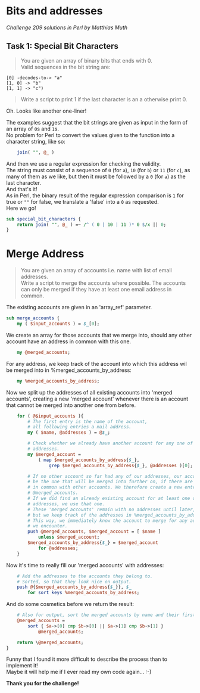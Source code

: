 # Bits and addresses
*Challenge 209 solutions in Perl by Matthias Muth*

## Task 1: Special Bit Characters

> You are given an array of binary bits that ends with 0.<br/>
Valid sequences in the bit string are:
```
[0] -decodes-to-> "a"
[1, 0] -> "b"
[1, 1] -> "c") 
```
>Write a script to print 1 if the last character is an a otherwise print 0.

Oh. Looks like another one-liner!

The examples suggest that the bit strings are given as input in the form of an array of `0`s and `1`s.<br/>
No problem for Perl to convert the values given to the function into a character string, like so:
```perl
    join( "", @_ )
```
And then we use a regular expression for checking the validity.<br/>
The string must consist of a sequence of `0` (for `a`), `10` (for `b`) or `11` (for `c`), as many of them as we like,
but then it must be followed by a `0` (for `a`) as the last character.<br/>
And that's it!<br/>
As in Perl, the binary result of the regular expression comparison is `1` for true or `""` for false, 
we translate a 'false' into a `0` as requested.<br/>
Here we go!
```perl
sub special_bit_characters {
    return join( "", @_ ) =~ /^ ( 0 | 10 | 11 )* 0 $/x || 0;
}
```
# Merge Address

> You are given an array of accounts i.e. name with list of email addresses.<br/>
Write a script to merge the accounts where possible.
The accounts can only be merged if they have at least one email address in common.

The existing accounts are given in an 'array_ref' parameter. 
```perl
sub merge_accounts {
    my ( $input_accounts ) = $_[0];
```
We create an array for those accounts that we merge into, should any other
account have an address in common with this one.
```perl
    my @merged_accounts;
```
For any address, we keep track of the account into which this address wil be merged into
in %merged_accounts_by_address:
```perl
    my %merged_accounts_by_address;
```
Now we split up the addresses of all existing accounts into 'merged accounts',
creating a new 'merged account' whenever there is an account that cannot be merged
into another one from before.
```perl
    for ( @$input_accounts ){
        # The first entry is the name of the account,
        # all following entries a mail address.
        my ( $name, @addresses ) = @$_;

        # Check whether we already have another account for any one of our
        # addresses.
        my $merged_account =
            ( map $merged_accounts_by_address{$_},
                grep $merged_accounts_by_address{$_}, @addresses )[0];

        # If no other account so far had any of our addresses, our account will
        # be the one that will be merged into further on, if there are addresses
        # in common with other accounts. We therefore create a new entry into
        # @merged_accounts.
        # If we did find an already existing account for at least one of our
        # addresses, we use that one.
        # These 'merged accounts' remain with no addresses until later,
        # but we keep track of the addresses in %merged_accounts_by_address.
        # This way, we immediately know the account to merge for any address
        # we encounter.
        push @merged_accounts, $merged_account = [ $name ]
            unless $merged_account;
        $merged_accounts_by_address{$_} = $merged_account
            for @addresses;
    }
```
Now it's time to really fill our 'merged accounts' with addresses:
```perl
    # Add the addresses to the accounts they belong to.
    # Sorted, so that they look nice on output.
    push @{$merged_accounts_by_address{$_}}, $_
        for sort keys %merged_accounts_by_address;
````
And do some cosmetics before we return the result:
```perl
    # Also for output, sort the merged accounts by name and their first address.
    @merged_accounts =
        sort { $a->[0] cmp $b->[0] || $a->[1] cmp $b->[1] }
            @merged_accounts;

    return \@merged_accounts;
}
```

Funny that I found it more difficult to describe the process than to implement it!<br/>
Maybe it will help me if I ever read my own code again... :-)

**Thank you for the challenge!**
